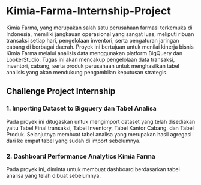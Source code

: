 # Kimia-Farma-Internship-Project

Kimia Farma, yang merupakan salah satu perusahaan farmasi terkemuka di Indonesia, memiliki jangkauan operasional yang sangat luas, meliputi ribuan transaksi setiap hari, pengelolaan inventori, serta pengaturan jaringan cabang di berbagai daerah. Proyek ini bertujuan untuk menilai kinerja bisnis Kimia Farma melalui analisis data menggunakan platform BigQuery dan LookerStudio. Tugas ini akan mencakup pengelolaan data transaksi, inventori, cabang, serta produk perusahaan untuk menghasilkan tabel analisis yang akan mendukung pengambilan keputusan strategis.

## Challenge Project Internship

### 1. Importing Dataset to Bigquery dan Tabel Analisa

Pada proyek ini ditugaskan untuk mengimport dataset yang telah disediakan yaitu Tabel Final transaksi, Tabel Inventory, Tabel Kantor Cabang, dan Tabel Produk. Selanjutnya membuat tabel analisa yang merupakan hasil agregasi dari ke empat tabel yang sudah di import sebelumnya.

### 2. Dashboard Performance Analytics Kimia Farma
  
Pada proyek ini, diminta untuk membuat dashboard berdasarkan tabel analisa yang telah dibuat sebelumnya.
